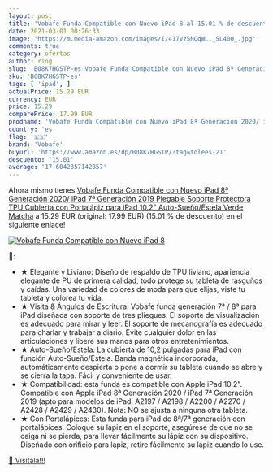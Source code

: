 ```yaml
---
layout: post
title: 'Vobafe Funda Compatible con Nuevo iPad 8 al 15.01 % de descuento'
date: 2021-03-01 00:26:33
image: 'https://m.media-amazon.com/images/I/417Vz5NQqWL._SL400_.jpg'
comments: true
category: ofertas
author: ring
slug: 'B08K7HGSTP-es Vobafe Funda Compatible con Nuevo iPad 8ª Generación 2020/...'
sku: 'B08K7HGSTP-es'
tags: [ 'ipad', ]
actualPrice: 15.29 EUR
currency: EUR
price: 15.29
comparePrice: 17.99 EUR
prodname: 'Vobafe Funda Compatible con Nuevo iPad 8ª Generación 2020/ iPad 7ª Generación 2019  Plegable Soporte Protectora TPU Cubierta con Portalápiz para iPad 10.2"  Auto-Sueño/Estela Verde Matcha'
country: 'es'
flag: '🇪🇸'
brand: 'Vobafe'
buyurl: 'https://www.amazon.es/dp/B08K7HGSTP/?tag=tolees-21'
descuento: '15.01'
average: '17.6042857142857'
---
```


Ahora mismo tienes [Vobafe Funda Compatible con Nuevo iPad 8ª Generación 2020/ iPad 7ª Generación 2019  Plegable Soporte Protectora TPU Cubierta con Portalápiz para iPad 10.2"  Auto-Sueño/Estela Verde Matcha](https://www.amazon.es/dp/B08K7HGSTP/?tag=tolees-21) a 15.29 EUR (original: 17.99 EUR) (15.01 %  de descuento) en el siguiente enlace!

[![Vobafe Funda Compatible con Nuevo iPad 8](https://m.media-amazon.com/images/I/417Vz5NQqWL._SL400_.jpg)](https://www.amazon.es/dp/B08K7HGSTP/?tag=tolees-21)

🔎:

- ★ Elegante y Liviano: Diseño de respaldo de TPU liviano, apariencia elegante de PU de primera calidad, todo protege su tableta de rasguños y caídas. Una variedad de colores de moda para que elijas, viste tu tableta y colorea tu vida.
- ★ Visita & Ángulos de Escritura: Vobafe funda generación 7ª / 8ª para iPad diseñada con soporte de tres pliegues. El soporte de visualización es adecuado para mirar y leer. El soporte de mecanografía es adecuado para charlar y trabajar a diario. Evite cualquier dolor en las articulaciones y libere sus manos para otros entretenimientos.
- ★ Auto-Sueño/Estela: La cubierta de 10,2 pulgadas para iPad con función Auto-Sueño/Estela. Banda magnética incorporada, automáticamente despierta o pone a dormir su tableta cuando se abre y se cierra la tapa. Fácil y conveniente de usar.
- ★ Compatibilidad: esta funda es compatible con Apple iPad 10.2". Compatible con Apple iPad 8ª Generación 2020 / iPad 7ª Generación 2019 (apto para modelos de iPad: A2197 / A2198 / A2200 / A2270 / A2428 / A2429 / A2430). Nota: NO se ajusta a ninguna otra tableta.
- ★ Con Portalápices: Esta funda para iPad de 8ª/7ª generación con portalápices. Coloque su lápiz en el soporte, asegúrese de que no se caiga ni se pierda, para llevar fácilmente su lápiz con su dispositivo. Diseñado con orificio para lápiz, retire fácilmente su lápiz cuando lo use.

[🛒 Visítala!!!](https://www.amazon.es/dp/B08K7HGSTP/?tag=tolees-21)
